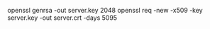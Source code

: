 openssl genrsa -out server.key 2048
openssl req -new -x509 -key server.key -out server.crt -days 5095

